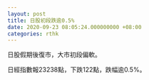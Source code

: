 ```yaml
---
layout: post
title: 日股初段跌逾0.5%
date: 2020-09-23 08:05:24.000000000 +08:00
categories: rthk
---
```


日股假期後復市，大市初段偏軟。

日經指數報23238點，下跌122點，跌幅逾0.5%。
